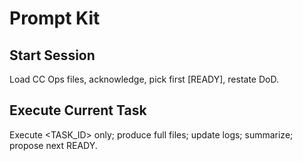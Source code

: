 # Prompt Kit

## Start Session

Load CC Ops files, acknowledge, pick first [READY], restate DoD.

## Execute Current Task

Execute <TASK_ID> only; produce full files; update logs; summarize; propose next READY.